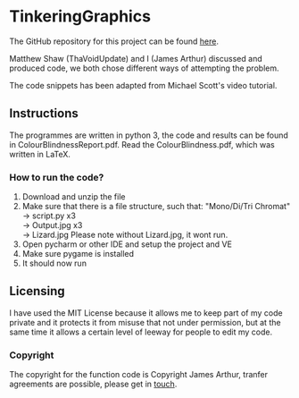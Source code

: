 # TinkeringGraphics

The GitHub repository for this project can be found [here](https://github.com/jamesa9283/TinkeringGraphics).

Matthew Shaw (ThaVoidUpdate) and I (James Arthur) discussed and produced code, we both chose different ways of attempting the problem.

The code snippets has been adapted from Michael Scott's video tutorial.

## Instructions

The programmes are written in python 3, the code and results can be found in ColourBlindnessReport.pdf. Read the ColourBlindness.pdf, which was written in LaTeX.

### How to run the code?
1. Download and unzip the file
2. Make sure that there is a file structure, such that:
    "Mono/Di/Tri Chromat"\
        -> script.py  x3\
        -> Output.jpg x3\
        -> Lizard.jpg
Please note without Lizard.jpg, it wont run.
3. Open pycharm or other IDE and setup the project and VE
4. Make sure pygame is installed
5. It should now run

## Licensing

I have used the MIT License because it allows me to keep part of my code private and it protects it from misuse that not under permission, but at the same time it allows a certain level of leeway for people to edit my code.

### Copyright

The copyright for the function code is Copyright James Arthur, tranfer agreements are possible, please get in [touch](mailto:jsitesonline@gmail.com).


